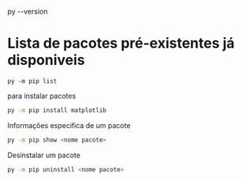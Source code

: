py --version

# Lista de pacotes pré-existentes já disponiveis
    py -m pip list

para instalar pacotes

```bash
py -m pip install matplotlib
```

Informações especifica de um pacote

```bash
py -m pip show <nome pacote>
```

Desinstalar um pacote

```bash
py -m pip uninstall <nome pacote>
```